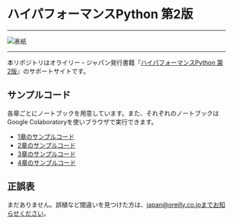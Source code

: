 # ハイパフォーマンスPython 第2版

---

![表紙]()

---

本リポジトリはオライリー・ジャパン発行書籍『[ハイパフォーマンスPython 第2版]()』のサポートサイトです。

## サンプルコード

各章ごとにノートブックを用意しています。また、それぞれのノートブックはGoogle Colaboratoryを使いブラウザで実行できます。

- [1章のサンプルコード](https://colab.research.google.com/drive/1_2IGFvI2VcQ-dWAqDB7NvyVtXFy-Xx3r?usp=sharing)
- [2章のサンプルコード](https://colab.research.google.com/drive/1vFL6x7x4or-0V365Oow_FVZMW_Y-LMTS?usp=sharing)
- [3章のサンプルコード](https://colab.research.google.com/drive/15YZolvboJJPXHNo--FPoRmN60TxcWck7?usp=sharing)
- [4章のサンプルコード](https://colab.research.google.com/drive/1gUfeBJAwkj-znbIIYgu9Zb6NIXddVZCI?usp=sharing)
<!-- - [5章のサンプルコード](./ch05/README.md)
- [6章のサンプルコード](./ch06/README.md)
- [7章のサンプルコード](./ch07/README.md)
- [8章のサンプルコード](./ch08/README.md)
- [9章のサンプルコード](./ch09/README.md)
- [10章のサンプルコード](./ch10/README.md)
- [11章のサンプルコード](./ch11/README.md) -->

## 正誤表

まだありません。誤植など間違いを見つけた方は、japan@oreilly.co.jpまでお知らせください。
